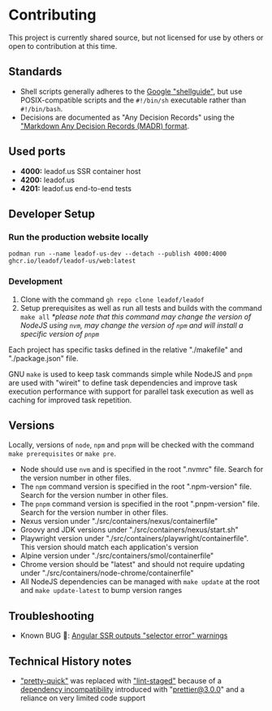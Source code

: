 # Contributing

This project is currently shared source, but not licensed for use by others or open to contribution at this time.

## Standards

-   Shell scripts generally adheres to the [Google "shellguide"](https://google.github.io/styleguide/shellguide.html), but use POSIX-compatible scripts and the `#!/bin/sh` executable rather than `#!/bin/bash`.
-   Decisions are documented as "Any Decision Records" using the ["Markdown Any Decision Records (MADR) format](https://adr.github.io/madr/).

## Used ports

-   **4000:** leadof.us SSR container host
-   **4200:** leadof.us
-   **4201:** leadof.us end-to-end tests

## Developer Setup

### Run the production website locally

`podman run --name leadof-us-dev --detach --publish 4000:4000 ghcr.io/leadof/leadof-us/web:latest`

### Development

1. Clone with the command `gh repo clone leadof/leadof`
2. Setup prerequisites as well as run all tests and builds with the command `make all` _\*please note that this command may change the version of NodeJS using `nvm`, may change the version of `npm` and will install a specific version of `pnpm`_

Each project has specific tasks defined in the relative "./makefile" and "./package.json" file.

GNU `make` is used to keep task commands simple while NodeJS and `pnpm` are used with "wireit" to define task dependencies and improve task execution performance with support for parallel task execution as well as caching for improved task repetition.

## Versions

Locally, versions of `node`, `npm` and `pnpm` will be checked with the command `make prerequisites` or `make pre`.

-   Node should use `nvm` and is specified in the root ".nvmrc" file. Search for the version number in other files.
-   The `npm` command version is specified in the root ".npm-version" file. Search for the version number in other files.
-   The `pnpm` command version is specified in the root ".pnpm-version" file. Search for the version number in other files.
-   Nexus version under "./src/containers/nexus/containerfile"
-   Groovy and JDK versions under "./src/containers/nexus/start.sh"
-   Playwright version under "./src/containers/playwright/containerfile". This version should match each application's version
-   Alpine version under "./src/containers/smol/containerfile"
-   Chrome version should be "latest" and should not require updating under "./src/containers/node-chrome/containerfile"
-   All NodeJS dependencies can be managed with `make update` at the root and `make update-latest` to bump version ranges

## Troubleshooting

-   Known BUG 🐛: [Angular SSR outputs "selector error" warnings](https://github.com/ionic-team/ionic-cli/issues/4774)

## Technical History notes

-   ["pretty-quick"](https://github.com/azz/pretty-quick/) was replaced with ["lint-staged"](https://github.com/okonet/lint-staged) because of a [dependency incompatibility](https://github.com/azz/pretty-quick/issues/164) introduced with "prettier@3.0.0" and a reliance on very limited code support
